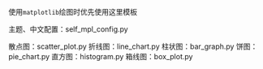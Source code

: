 使用`matplotlib`绘图时优先使用这里模板



主题、中文配置：self_mpl_config.py

散点图：scatter_plot.py
折线图：line_chart.py
柱状图：bar_graph.py
饼图：pie_chart.py
直方图：histogram.py
箱线图：box_plot.py